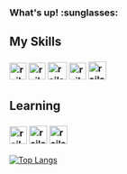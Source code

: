 <h3> What's up! :sunglasses: </h3> 
<h2> My Skills </h2>
<h3> <img src="https://image.flaticon.com/icons/png/512/1216/1216733.png" alt="rails" width="30" height="30"></img>
<img src="https://storagemisellf.blob.core.windows.net/images/logo/skills/css-logo.png" alt="rails" width="30" height="30"></img>
<img src="https://coursekaro.in/wp-content/uploads/2019/10/ck-javascript.png" alt="rails" width="34" height="31"></img>
<img src="https://icon-library.com/images/c-programming-icon/c-programming-icon-14.jpg" alt="rails" width="30" height="30"></img>
<img src="https://cdn.icon-icons.com/icons2/1381/PNG/512/java_93883.png" alt="rails" width="32" height="32"></img>

</h3>


<h2> Learning  </h2>
<h3><img src="https://br.vuejs.org//images/logo.png" alt="rails" width="31" height="31"></img>
<img src="https://cdn3.iconfinder.com/data/icons/popular-services-brands/512/angular-js-512.png" alt="rails" width="32" height="32"></img>
<img src="https://image.flaticon.com/icons/png/512/919/919832.png" alt="rails" width="32" height="32"></img>
</h3>





<!--
**giovaneaguiar/giovaneaguiar** is a ✨ _special_ ✨ repository because its `README.md` (this file) appears on your GitHub profile.

Here are some ideas to get you started:

- 🔭 I’m currently working on ...
- 🌱 I’m currently learning ...
- 👯 I’m looking to collaborate on ...
- 🤔 I’m looking for help with ...
- 💬 Ask me about ...
- 📫 How to reach me: ...
- 😄 Pronouns: ...
- ⚡ Fun fact: ...
-->

[![Top Langs](https://github-readme-stats.vercel.app/api/top-langs/?username=giovaneaguiar&layout=compact&theme=dracula)](https://github.com/anuraghazra/github-readme-stats)
